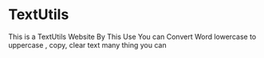 # TextUtils
This is a TextUtils Website By This Use You can Convert Word lowercase to uppercase , copy, clear text many thing you can
